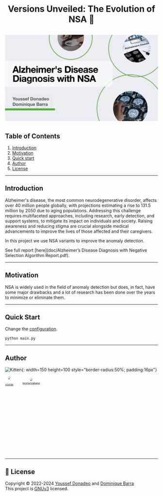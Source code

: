 <h1 align="center">
    Versions Unveiled: The Evolution of NSA 🚀
    <br />
    <br />
    <img src="resources/Banner.png" alt="Banner">
</h1>


## Table of Contents

1. [Introduction](#introduction)
2. [Motivation](#motivation)
3. [Quick start](#quick-start)
4. [Author](#author)
5. [License](#license)
---
## Introduction

Alzheimer's disease, the most common neurodegenerative disorder, affects over 40 million people globally, with projections estimating a rise to 131.5 million by 2050 due to aging populations. Addressing this challenge requires multifaceted approaches, including research, early detection, and support systems, to mitigate its impact on individuals and society. Raising awareness and reducing stigma are crucial alongside medical advancements to improve the lives of those affected and their caregivers.

In this project we use NSA variants to improve the anomaly detection.

See full report [here](doc/Alzheimer’s Disease Diagnosis with Negative Selection Algorithm Report.pdf).

---
## Motivation


NSA is widely used in the field of anomaly detection but does, in fact, have some major drawbacks and
a lot of research has been done over the years to minimize or eliminate them.

---
## Quick Start

Change the [configuration](config/config.yml).

```commandline
python main.py
```

---
## Author

![Kitten](https://github.com/yDon96.png){: width=150 height=100 style="border-radius:50%; padding:16px"} 

<svg fill="none" viewBox="0 0 800 400" width="800" height="400" xmlns="http://www.w3.org/2000/svg">
	<foreignObject width="100%" height="100%">
		<div xmlns="http://www.w3.org/1999/xhtml">
            <style>
              .row {
                  display: flex; 
                  gap: 3rem; 
                  align-items: center;
               }
              .col {
                  display: flex;
                  flex-direction: column; 
                  align-items: center;
                }
              .container {
                  margin-bottom: -1rem;
                }
              .image {
                  border-radius: 50%;
              }
            </style>
            <div class="row">
                <div class="col">
                    <a href="https://github.com/yDon96">
                        <img src="https://github.com/yDon96.png" width="60px;" class="image" style="border-radius:50%"/>
                    </a>
                    <br />
                    <sub>
                        <a href="https://github.com/yDon96" style="text-align: center">
                            yDon96
                        </a>
                    </sub>
                </div>
                <div style="display: flex; flex-direction: column; align-items: center;">
                    <a href="https://github.com/NickSenzaName" style="margin-bottom: -1rem">
                        <img src="https://github.com/NickSenzaName.png" width="60px;" style="border-radius: 50%"/>
                    </a>
                    <br />
                    <sub>
                        <a href="https://github.com/NickSenzaName" style="text-align: center">
                            NickSenzaName
                        </a>
                    </sub>
                </div>
            </div>
        </div>
	</foreignObject>
</svg>


---
## 📝 License

Copyright © 2022-2024 [Youssef Donadeo](https://github.com/yDon96) and [Dominique Barra](https://github.com/NickSenzaName) <br/>
This project is [GNUv3]() licensed.
